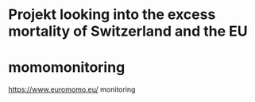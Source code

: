 # Projekt looking into the excess mortality of Switzerland and the EU

# momomonitoring
https://www.euromomo.eu/ monitoring



